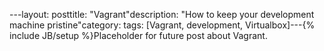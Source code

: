 ---layout: posttitle: "Vagrant"description: "How to keep your development machine pristine"category: tags: [Vagrant,  development, Virtualbox]---{% include JB/setup %}Placeholder for future post about Vagrant. 
